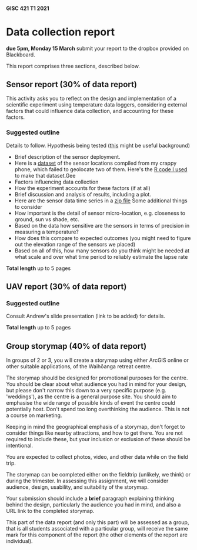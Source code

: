 #### GISC 421 T1 2021
# Data collection report
**due 5pm, Monday 15 March** submit your report to the dropbox provided on Blackboard.

This report comprises three sections, described below.

## Sensor report (30% of data report)
This activity asks you to reflect on the design and implementation of a scientific experiment using temperature data loggers, considering external factors that could influence data collection, and accounting for these factors.  
### Suggested outline
Details to follow.
Hypothesis being tested ([this](https://en.wikipedia.org/wiki/Lapse_rate#Environmental_lapse_rate) might be useful background)
+ Brief description of the sensor deployment.
+ Here is a [dataset](sensor-data/pts.geojson) of the sensor locations compiled from my crappy phone, which failed to geolocate two of them. Here's the [R code I used](sensor-data/process-photos.R) to make that dataset.Gee
+ Factors influencing data collection
+ How the experiment accounts for these factors (if at all)
+ Brief discussion and analysis of results, including a plot.
+ Here are the sensor data time series in a [zip file](sensor-time-traces.zip?raw=true) 
Some additional things to consider
+ How important is the detail of sensor micro-location, e.g. closeness to ground, sun vs shade, etc.
+ Based on the data how sensitive are the sensors in terms of precision in measuring a temperature?
+ How does this compare to expected outcomes (you might need to figure out the elevation range of the sensors we placed)
+ Based on all of this, how many sensors do you think might be needed at what scale and over what time period to reliably estimate the lapse rate

**Total length** up to 5 pages

## UAV report (30% of data report)
### Suggested outline
Consult Andrew's slide presentation (link to be added) for details.

**Total length** up to 5 pages

## Group storymap (40% of data report)
In groups of 2 or 3, you will create a storymap using either ArcGIS online or other suitable applications, of the Waihōanga retreat centre.  

The storymap should be designed for promotional purposes for the centre. You should be clear about what audience you had in mind for your design, but please don't narrow this down to a very specific purpose (e.g. 'weddings'), as the centre is a general purpose site. You should aim to emphasise the wide range of possible kinds of event the centre could potentially host. Don't spend too long overthinking the audience. This is not a course on marketing.

Keeping in mind the geographical emphasis of a storymap, don't forget to consider things like nearby attractions, and how to get there. You are not required to include these, but your inclusion or exclusion of these should be intentional.

You are expected to collect photos, video, and other data while on the field trip.

The storymap can be completed either on the fieldtrip (unlikely, we think) or during the trimester. In assessing this assignment, we will consider audience, design, usability, and suitability of the storymap.

Your submission should include a **brief** paragraph explaining thinking behind the design, particularly the audience you had in mind, and also a URL link to the completed storymap.

This part of the data report (and only this part) will be assessed as a group, that is all students associated with a particular group, will receive the same mark for this component of the report (the other elements of the report are individual).
